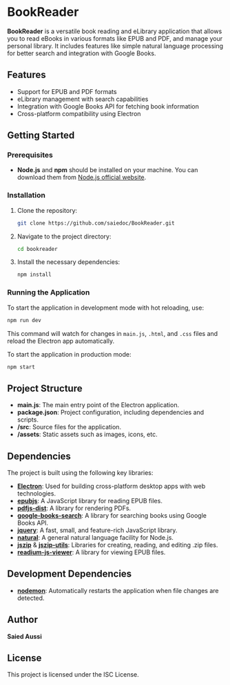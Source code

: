 # BookReader

**BookReader** is a versatile book reading and eLibrary application that allows you to read eBooks in various formats like EPUB and PDF, and manage your personal library. It includes features like simple natural language processing for better search and integration with Google Books.

## Features

- Support for EPUB and PDF formats
- eLibrary management with search capabilities
- Integration with Google Books API for fetching book information
- Cross-platform compatibility using Electron

## Getting Started

### Prerequisites

- **Node.js** and **npm** should be installed on your machine. You can download them from [Node.js official website](https://nodejs.org/).

### Installation

1. Clone the repository:
   ```bash
   git clone https://github.com/saiedoc/BookReader.git
   ```
2. Navigate to the project directory:
   ```bash
   cd bookreader
   ```
3. Install the necessary dependencies:
   ```bash
   npm install
   ```

### Running the Application

To start the application in development mode with hot reloading, use:

```bash
npm run dev
```

This command will watch for changes in `main.js`, `.html`, and `.css` files and reload the Electron app automatically.

To start the application in production mode:

```bash
npm start
```

## Project Structure

- **main.js**: The main entry point of the Electron application.
- **package.json**: Project configuration, including dependencies and scripts.
- **/src**: Source files for the application.
- **/assets**: Static assets such as images, icons, etc.

## Dependencies

The project is built using the following key libraries:

- **[Electron](https://www.electronjs.org/)**: Used for building cross-platform desktop apps with web technologies.
- **[epubjs](https://github.com/futurepress/epub.js/)**: A JavaScript library for reading EPUB files.
- **[pdfjs-dist](https://github.com/mozilla/pdfjs-dist)**: A library for rendering PDFs.
- **[google-books-search](https://github.com/eykrehbein/google-books-search)**: A library for searching books using Google Books API.
- **[jquery](https://jquery.com/)**: A fast, small, and feature-rich JavaScript library.
- **[natural](https://github.com/NaturalNode/natural)**: A general natural language facility for Node.js.
- **[jszip](https://github.com/Stuk/jszip)** & **[jszip-utils](https://github.com/Stuk/jszip-utils)**: Libraries for creating, reading, and editing .zip files.
- **[readium-js-viewer](https://github.com/readium/readium-js-viewer)**: A library for viewing EPUB files.

## Development Dependencies

- **[nodemon](https://nodemon.io/)**: Automatically restarts the application when file changes are detected.

## Author

**Saied Aussi**

## License

This project is licensed under the ISC License.
